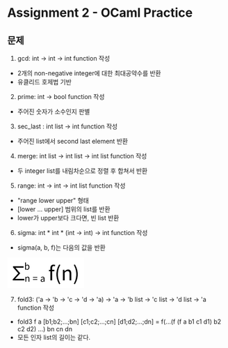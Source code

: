 # Assignment 2 - OCaml Practice

## 문제
1. gcd: int -> int -> int function 작성
- 2개의 non-negative integer에 대한 최대공약수를 반환
- 유클리드 호제법 기반

2. prime: int -> bool function 작성
- 주어진 숫자가 소수인지 판별

3. sec_last : int list -> int function 작성
- 주어진 list에서 second last element 반환

4. merge: int list -> int list -> int list function 작성
- 두 integer list를 내림차순으로 정렬 후 합쳐서 반환

5. range: int -> int -> int list function 작성
- "range lower upper" 형태
- [lower ... upper] 범위의 list를 반환
- lower가 upper보다 크다면, 빈 list 반환

6. sigma: int * int * (int -> int) -> int function 작성
- sigma(a, b, f)는 다음의 값을 반환

![output](assets/doc1.PNG)

7. fold3: ('a -> 'b -> 'c -> 'd -> 'a) -> 'a -> 'b list -> 'c list -> 'd list -> 'a function 작성

- fold3 f a [b1;b2;...;bn] [c1;c2;...;cn] [d1;d2;...;dn] = f(...(f (f a b1 c1 d1) b2 c2 d2) ...) bn cn dn
- 모든 인자 list의 길이는 같다.